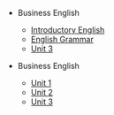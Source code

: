- Business English

  - [Introductory English](IntroductoryEnglish.md)
  - [English Grammar](grammar.md)
  - [Unit 3](quickstart.md)

- Business English

  - [Unit 1](quickstart.md)
  - [Unit 2](quickstart.md)
  - [Unit 3](quickstart.md)

